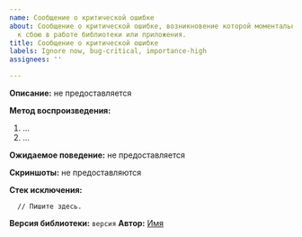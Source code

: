 ```yaml
---
name: Сообщение о критической ошибке
about: Сообщение о критической ошибке, возникновение которой моментально приводит
  к сбою в работе библиотеки или приложения.
title: Сообщение о критической ошибке
labels: Ignore now, bug-critical, importance-high
assignees: ''

---
```


**Описание:**
не предоставляется

**Метод воспроизведения:**
1. ...
2. ...

**Ожидаемое поведение:**
не предоставляется

**Скриншоты:**
не предоставляются

**Стек исключения:**
```
  // Пишите здесь.
```

**Версия библиотеки:** `версия`
**Автор:** [Имя](url)
